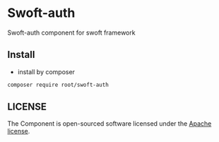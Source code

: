 # Swoft-auth

Swoft-auth component for swoft framework

## Install

- install by composer

```bash
composer require root/swoft-auth
```

## LICENSE

The Component is open-sourced software licensed under the [Apache license](LICENSE).
